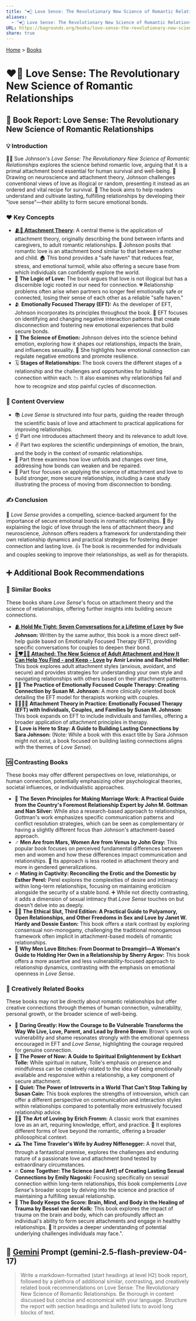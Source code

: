 ```yaml
---
title: "❤️🧠 Love Sense: The Revolutionary New Science of Romantic Relationships"
aliases:
  - "❤️🧠 Love Sense: The Revolutionary New Science of Romantic Relationships"
URL: https://bagrounds.org/books/love-sense-the-revolutionary-new-science-of-romantic-relationships
share: true
---
```

[Home](../index.md) > [Books](./index.md)  
# ❤️🧠 Love Sense: The Revolutionary New Science of Romantic Relationships  
## 📖 Book Report: Love Sense: The Revolutionary New Science of Romantic Relationships  
  
### 💡 Introduction  
  
👩‍⚕️ Sue Johnson's *Love Sense: The Revolutionary New Science of Romantic Relationships* explores the science behind romantic love, arguing that it is a primal attachment bond essential for human survival and well-being. 🧠 Drawing on neuroscience and attachment theory, Johnson challenges conventional views of love as illogical or random, presenting it instead as an ordered and vital recipe for survival. 💖 The book aims to help readers understand and cultivate lasting, fulfilling relationships by developing their "love sense"—their ability to form secure emotional bonds.  
  
### ❤️ Key Concepts  
  
* **[🫂💖 Attachment Theory](../topics/attachment-theory.md):** A central theme is the application of attachment theory, originally describing the bond between infants and caregivers, to adult romantic relationships. 🤱 Johnson posits that romantic love is an attachment bond similar to that between a mother and child. 🏠 This bond provides a "safe haven" that reduces fear, stress, and emotional turmoil, while also offering a secure base from which individuals can confidently explore the world.  
* 🤔 **The Logic of Love:** The book argues that love is not illogical but has a discernible logic rooted in our need for connection. 💔 Relationship problems often arise when partners no longer feel emotionally safe or connected, losing their sense of each other as a reliable "safe haven."  
* 🫂 **Emotionally Focused Therapy (EFT):** As the developer of EFT, Johnson incorporates its principles throughout the book. 🔄 EFT focuses on identifying and changing negative interaction patterns that create disconnection and fostering new emotional experiences that build secure bonds.  
* 🧠 **The Science of Emotion:** Johnson delves into the science behind emotion, exploring how it shapes our relationships, impacts the brain, and influences sexuality. 🥰 She highlights how emotional connection can regulate negative emotions and promote resilience.  
* 🗓️ **Stages of Relationships:** The book covers the different stages of a relationship and the challenges and opportunities for building connection within each. 📉 It also examines why relationships fail and how to recognize and stop painful cycles of disconnection.  
  
### 📑 Content Overview  
  
* 📚 *Love Sense* is structured into four parts, guiding the reader through the scientific basis of love and attachment to practical applications for improving relationships.  
* ☝️ Part one introduces attachment theory and its relevance to adult love.  
* ✌️ Part two explores the scientific underpinnings of emotion, the brain, and the body in the context of romantic relationships.  
* 🤟 Part three examines how love unfolds and changes over time, addressing how bonds can weaken and be repaired.  
* 🖖 Part four focuses on applying the science of attachment and love to build stronger, more secure relationships, including a case study illustrating the process of moving from disconnection to bonding.  
  
### ✍️ Conclusion  
  
💖 *Love Sense* provides a compelling, science-backed argument for the importance of secure emotional bonds in romantic relationships. 🧠 By explaining the logic of love through the lens of attachment theory and neuroscience, Johnson offers readers a framework for understanding their own relationship dynamics and practical strategies for fostering deeper connection and lasting love. 👍 The book is recommended for individuals and couples seeking to improve their relationships, as well as for therapists.  
  
## ➕ Additional Book Recommendations  
  
### 🤝 Similar Books  
  
These books share *Love Sense*'s focus on attachment theory and the science of relationships, offering further insights into building secure connections.  
  
* **[🫂 Hold Me Tight: Seven Conversations for a Lifetime of Love](./hold-me-tight-seven-conversations-for-a-lifetime-of-love.md) by Sue Johnson:** Written by the same author, this book is a more direct self-help guide based on Emotionally Focused Therapy (EFT), providing specific conversations for couples to deepen their bond.  
* **[🧑‍❤️‍🧑🔗 Attached: The New Science of Adult Attachment and How It Can Help You Find - and Keep - Love](./attached-the-new-science-of-adult-attachment-and-how-it-can-help-you-find-and-keep-love.md) by Amir Levine and Rachel Heller:** This book explores adult attachment styles (anxious, avoidant, and secure) and provides strategies for understanding your own style and navigating relationships with others based on their attachment patterns.  
* 👩‍⚕️ **The Practice of Emotionally Focused Couple Therapy: Creating Connection by Susan M. Johnson:** A more clinically oriented book detailing the EFT model for therapists working with couples.  
* 👨‍👩‍👧‍👦 **Attachment Theory in Practice: Emotionally Focused Therapy (EFT) with Individuals, Couples, and Families by Susan M. Johnson:** This book expands on EFT to include individuals and families, offering a broader application of attachment principles in therapy.  
* 🥰 **Love is Here to Stay: A Guide to Building Lasting Connections by Sara Johnson:** (Note: While a book with this exact title by Sara Johnson might not exist, a book focused on building lasting connections aligns with the themes of *Love Sense*).  
  
### 🆚 Contrasting Books  
  
These books may offer different perspectives on love, relationships, or human connection, potentially emphasizing other psychological theories, societal influences, or individualistic approaches.  
  
* 💍 **The Seven Principles for Making Marriage Work: A Practical Guide from the Country's Foremost Relationship Expert by John M. Gottman and Nan Silver:** While also a research-based approach to relationships, Gottman's work emphasizes specific communication patterns and conflict resolution strategies, which can be seen as complementary or having a slightly different focus than Johnson's attachment-based approach.  
* ♂️ **Men Are from Mars, Women Are from Venus by John Gray:** This popular book focuses on perceived fundamental differences between men and women and how these differences impact communication and relationships. 🤔 Its approach is less rooted in attachment theory and more in gendered generalizations.  
* 🔥 **Mating in Captivity: Reconciling the Erotic and the Domestic by Esther Perel:** Perel explores the complexities of desire and intimacy within long-term relationships, focusing on maintaining eroticism alongside the security of a stable bond. ➕ While not directly contrasting, it adds a dimension of sexual intimacy that *Love Sense* touches on but doesn't delve into as deeply.  
* 🏳️‍🌈 **The Ethical Slut, Third Edition: A Practical Guide to Polyamory, Open Relationships, and Other Freedoms in Sex and Love by Janet W. Hardy and Dossie Easton:** This book offers a stark contrast by exploring consensual non-monogamy, challenging the traditional monogamous framework often implicit in attachment-based models of romantic relationships.  
* 💅 **Why Men Love Bitches: From Doormat to Dreamgirl—A Woman's Guide to Holding Her Own in a Relationship by Sherry Argov:** This book offers a more assertive and less vulnerability-focused approach to relationship dynamics, contrasting with the emphasis on emotional openness in *Love Sense*.  
  
### 🎨 Creatively Related Books  
  
These books may not be directly about romantic relationships but offer creative connections through themes of human connection, vulnerability, personal growth, or the broader science of well-being.  
  
* 💪 **Daring Greatly: How the Courage to Be Vulnerable Transforms the Way We Live, Love, Parent, and Lead by Brené Brown:** Brown's work on vulnerability and shame resonates strongly with the emotional openness encouraged in EFT and *Love Sense*, highlighting the courage required for genuine connection.  
* 🧘 **The Power of Now: A Guide to Spiritual Enlightenment by Eckhart Tolle:** While spiritual in nature, Tolle's emphasis on presence and mindfulness can be creatively related to the idea of being emotionally available and responsive within a relationship, a key component of secure attachment.  
* 🤫 **Quiet: The Power of Introverts in a World That Can't Stop Talking by Susan Cain:** This book explores the strengths of introversion, which can offer a different perspective on communication and interaction styles within relationships compared to potentially more extrusively focused relationship advice.  
* 🧑‍🎨 **The Art of Loving by Erich Fromm:** A classic work that examines love as an art, requiring knowledge, effort, and practice. 💖 It explores different forms of love beyond the romantic, offering a broader philosophical context.  
* 🕰️ **The Time Traveler's Wife by Audrey Niffenegger:** A novel that, through a fantastical premise, explores the challenges and enduring nature of a passionate love and attachment bond tested by extraordinary circumstances.  
* 🔥 **Come Together: The Science (and Art!) of Creating Lasting Sexual Connections by Emily Nagoski:** Focusing specifically on sexual connection within long-term relationships, this book complements *Love Sense*'s broader scope by delving into the science and practice of maintaining a fulfilling sexual relationship.  
* 🤕 **The Body Keeps the Score: Brain, Mind, and Body in the Healing of Trauma by Bessel van der Kolk:** This book explores the impact of trauma on the brain and body, which can profoundly affect an individual's ability to form secure attachments and engage in healthy relationships. 🧠 It provides a deeper understanding of potential underlying challenges individuals may face.".  
  
## 💬 [Gemini](../software/gemini.md) Prompt (gemini-2.5-flash-preview-04-17)  
> Write a markdown-formatted (start headings at level H2) book report, followed by a plethora of additional similar, contrasting, and creatively related book recommendations on Love Sense: The Revolutionary New Science of Romantic Relationships. Be thorough in content discussed but concise and economical with your language. Structure the report with section headings and bulleted lists to avoid long blocks of text.